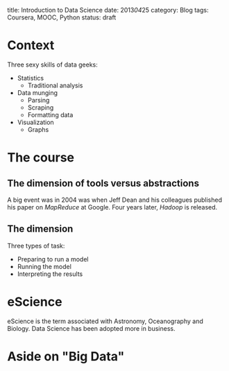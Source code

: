title: Introduction to Data Science
date: 2013*04*25
category: Blog
tags: Coursera, MOOC, Python
status: draft

# Context

Three sexy skills of data geeks:

* Statistics
    * Traditional analysis
* Data munging
    * Parsing
    * Scraping
    * Formatting data
* Visualization
    * Graphs

# The course
## The dimension of tools versus abstractions

A big event was in 2004 was when Jeff Dean and his colleagues published his
paper on *MapReduce* at Google. Four years later, *Hadoop* is released.

## The dimension

Three types of task:

* Preparing to run a model
* Running the model
* Interpreting the results

# eScience

eScience is the term associated with Astronomy, Oceanography and Biology. Data
Science has been adopted more in business.

# Aside on "Big Data"

